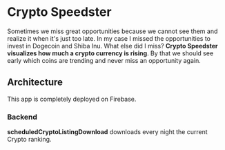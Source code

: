 # Crypto Speedster

Sometimes we miss great opportunities because we cannot see them and realize it when it's just too late. In my case I
missed the opportunities to invest in Dogecoin and Shiba Inu. What else did I miss? **Crypto Speedster visualizes how
much a crypto currency is rising**. By that we should see early which coins are trending and never miss an opportunity
again.

## Architecture

This app is completely deployed on Firebase.

### Backend

**scheduledCryptoListingDownload** downloads every night the current Crypto ranking.
